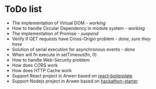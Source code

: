 # ToDo list

-   The implementation of Virtual DOM - _working_
-   How to handle Circular Dependency in module system - _working_
-   The implementation of Promise - _suspend_
-   Verify if GET requests have Cross-Origin problem - _done, sure they have_
-   Solution of serial execution for asynchronous events - _done_
-   When will fn execute in setTimeout(fn, 0)
-   How to handle Web-Security problem
-   How does CORS work
-   How does HTTP Cache work
-   Support React project in Arwen based on [react-boilerplate](https://github.com/kawhi66/react-boilerplate)
-   Support Nodejs project in Arwen based on [hackathon-starter](https://github.com/kawhi66/hackathon-starter)
